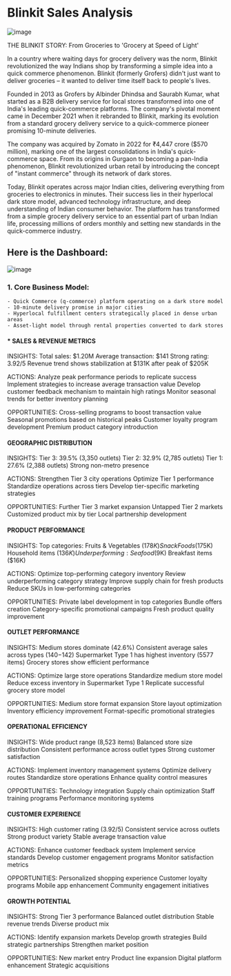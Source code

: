 # Blinkit Sales Analysis

![image](https://github.com/user-attachments/assets/dc567adc-4806-47e0-ad3a-ba0c527f4618)

THE BLINKIT STORY: From Groceries to 'Grocery at Speed of Light'

In a country where waiting days for grocery delivery was the norm, Blinkit revolutionized the way Indians shop by transforming a simple idea into a quick commerce phenomenon. Blinkit (formerly Grofers) didn't just want to deliver groceries – it wanted to deliver time itself back to people's lives.

Founded in 2013 as Grofers by Albinder Dhindsa and Saurabh Kumar, what started as a B2B delivery service for local stores transformed into one of India's leading quick-commerce platforms. The company's pivotal moment came in December 2021 when it rebranded to Blinkit, marking its evolution from a standard grocery delivery service to a quick-commerce pioneer promising 10-minute deliveries.

The company was acquired by Zomato in 2022 for ₹4,447 crore ($570 million), marking one of the largest consolidations in India's quick-commerce space. From its origins in Gurgaon to becoming a pan-India phenomenon, Blinkit revolutionized urban retail by introducing the concept of "instant commerce" through its network of dark stores.

Today, Blinkit operates across major Indian cities, delivering everything from groceries to electronics in minutes. Their success lies in their hyperlocal dark store model, advanced technology infrastructure, and deep understanding of Indian consumer behavior. The platform has transformed from a simple grocery delivery service to an essential part of urban Indian life, processing millions of orders monthly and setting new standards in the quick-commerce industry.


## Here is the Dashboard:

![image](https://github.com/user-attachments/assets/8b42ddcb-dc13-4be6-b0a0-07fd28de6d85)

### 1. Core Business Model:

    - Quick Commerce (q-commerce) platform operating on a dark store model
    - 10-minute delivery promise in major cities
    - Hyperlocal fulfillment centers strategically placed in dense urban areas
    - Asset-light model through rental properties converted to dark stores

#### * SALES & REVENUE METRICS

INSIGHTS:
Total sales: $1.20M
Average transaction: $141
Strong rating: 3.92/5
Revenue trend shows stabilization at $131K after peak of $205K

ACTIONS:
Analyze peak performance periods to replicate success
Implement strategies to increase average transaction value
Develop customer feedback mechanism to maintain high ratings
Monitor seasonal trends for better inventory planning

OPPORTUNITIES:
Cross-selling programs to boost transaction value
Seasonal promotions based on historical peaks
Customer loyalty program development
Premium product category introduction

#### GEOGRAPHIC DISTRIBUTION
INSIGHTS:
Tier 3: 39.5% (3,350 outlets)
Tier 2: 32.9% (2,785 outlets)
Tier 1: 27.6% (2,388 outlets)
Strong non-metro presence

ACTIONS:
Strengthen Tier 3 city operations
Optimize Tier 1 performance
Standardize operations across tiers
Develop tier-specific marketing strategies

OPPORTUNITIES:
Further Tier 3 market expansion
Untapped Tier 2 markets
Customized product mix by tier
Local partnership development

#### PRODUCT PERFORMANCE
INSIGHTS:
Top categories:
Fruits & Vegetables ($178K)
Snack Foods ($175K)
Household items ($136K)
Underperforming:
Seafood ($9K)
Breakfast items ($16K)

ACTIONS:
Optimize top-performing category inventory
Review underperforming category strategy
Improve supply chain for fresh products
Reduce SKUs in low-performing categories

OPPORTUNITIES:
Private label development in top categories
Bundle offers creation
Category-specific promotional campaigns
Fresh product quality improvement

#### OUTLET PERFORMANCE
INSIGHTS:
Medium stores dominate (42.6%)
Consistent average sales across types ($140-$142)
Supermarket Type 1 has highest inventory (5577 items)
Grocery stores show efficient performance

ACTIONS:
Optimize large store operations
Standardize medium store model
Reduce excess inventory in Supermarket Type 1
Replicate successful grocery store model

OPPORTUNITIES:
Medium store format expansion
Store layout optimization
Inventory efficiency improvement
Format-specific promotional strategies

#### OPERATIONAL EFFICIENCY
INSIGHTS:
Wide product range (8,523 items)
Balanced store size distribution
Consistent performance across outlet types
Strong customer satisfaction

ACTIONS:
Implement inventory management systems
Optimize delivery routes
Standardize store operations
Enhance quality control measures

OPPORTUNITIES:
Technology integration
Supply chain optimization
Staff training programs
Performance monitoring systems

#### CUSTOMER EXPERIENCE
INSIGHTS:
High customer rating (3.92/5)
Consistent service across outlets
Strong product variety
Stable average transaction value

ACTIONS:
Enhance customer feedback system
Implement service standards
Develop customer engagement programs
Monitor satisfaction metrics

OPPORTUNITIES:
Personalized shopping experience
Customer loyalty programs
Mobile app enhancement
Community engagement initiatives

#### GROWTH POTENTIAL
INSIGHTS:
Strong Tier 3 performance
Balanced outlet distribution
Stable revenue trends
Diverse product mix

ACTIONS:
Identify expansion markets
Develop growth strategies
Build strategic partnerships
Strengthen market position

OPPORTUNITIES:
New market entry
Product line expansion
Digital platform enhancement
Strategic acquisitions
